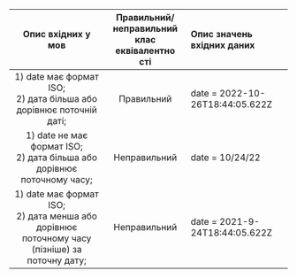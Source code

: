 |                                                Опис вхідних у мов                                                | Правильний/неправильний <br> клас еквівалентно сті  | Опис значень вхідних даних      |
|:----------------------------------------------------------------------------------------------------------------:|:---------------------------------------------------:|:--------------------------------|
|                     1)  date має формат ISO; <br> 2) дата більша або дорівнює поточній даті;                     |                     Правильний                      | date = 2022-10-26T18:44:05.622Z |
|                1) date не має формат ISO; <br> 2) дата  більша або дорівнює поточному часу; <br>                 |                    Неправильний                     | date = 10/24/22                 |
|       1)  date має формат ISO; <br> 2) дата  менша або дорівнює поточному часу (пізніше) за поточну дату;        |                    Неправильний                     | date = 2021-9-24T18:44:05.622Z  |